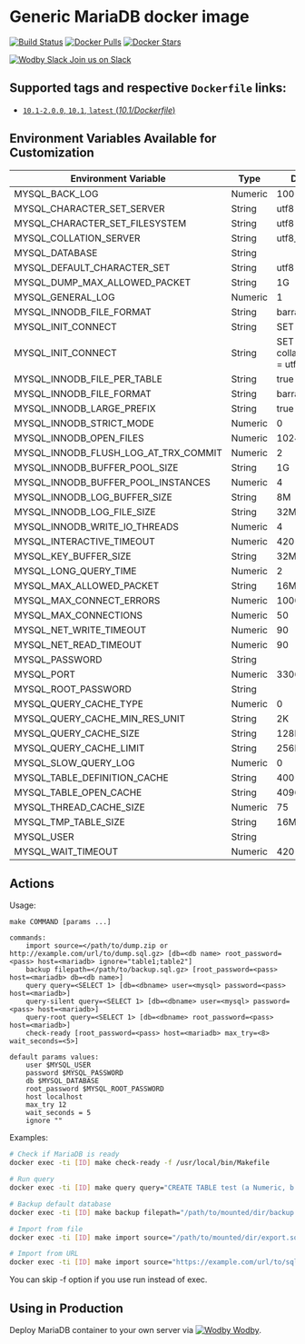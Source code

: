 # Generic MariaDB docker image

[![Build Status](https://travis-ci.org/wodby/mariadb.svg?branch=master)](https://travis-ci.org/wodby/mariadb)
[![Docker Pulls](https://img.shields.io/docker/pulls/wodby/mariadb.svg)](https://hub.docker.com/r/wodby/mariadb)
[![Docker Stars](https://img.shields.io/docker/stars/wodby/mariadb.svg)](https://hub.docker.com/r/wodby/mariadb)

[![Wodby Slack](https://www.google.com/s2/favicons?domain=www.slack.com) Join us on Slack](https://slack.wodby.com/)

## Supported tags and respective `Dockerfile` links:

- [`10.1-2.0.0`, `10.1`, `latest` (*10.1/Dockerfile*)](https://github.com/wodby/mariadb/tree/master/10.1/Dockerfile)

## Environment Variables Available for Customization

| Environment Variable | Type | Default Value | Description |
| -------------------- | -----| ------------- | ----------- |
| MYSQL_BACK_LOG                        | Numeric | 100                                        | |
| MYSQL_CHARACTER_SET_SERVER            | String  | utf8                                       | |
| MYSQL_CHARACTER_SET_FILESYSTEM        | String  | utf8                                       | |
| MYSQL_COLLATION_SERVER                | String  | utf8_unicode_ci                            | |
| MYSQL_DATABASE                        | String  |                                            | |
| MYSQL_DEFAULT_CHARACTER_SET           | String  | utf8                                       | | 
| MYSQL_DUMP_MAX_ALLOWED_PACKET         | String  | 1G                                         | |
| MYSQL_GENERAL_LOG                     | Numeric | 1                                          | |
| MYSQL_INNODB_FILE_FORMAT              | String  | barracuda                                  | |
| MYSQL_INIT_CONNECT                    | String  | SET NAMES utf8                             | |
| MYSQL_INIT_CONNECT                    | String  | SET collation_connection = utf8_general_ci | |
| MYSQL_INNODB_FILE_PER_TABLE           | String  | true                                       | |
| MYSQL_INNODB_FILE_FORMAT              | String  | barracuda                                  | |
| MYSQL_INNODB_LARGE_PREFIX             | String  | true                                       | |
| MYSQL_INNODB_STRICT_MODE              | Numeric | 0                                          | |
| MYSQL_INNODB_OPEN_FILES               | Numeric | 1024                                       | |
| MYSQL_INNODB_FLUSH_LOG_AT_TRX_COMMIT  | Numeric | 2                                          | |
| MYSQL_INNODB_BUFFER_POOL_SIZE         | String  | 1G                                         | |
| MYSQL_INNODB_BUFFER_POOL_INSTANCES    | Numeric | 4                                          | |
| MYSQL_INNODB_LOG_BUFFER_SIZE          | String  | 8M                                         | |
| MYSQL_INNODB_LOG_FILE_SIZE            | String  | 32M                                        | |
| MYSQL_INNODB_WRITE_IO_THREADS         | Numeric | 4                                          | |
| MYSQL_INTERACTIVE_TIMEOUT             | Numeric | 420                                        | |
| MYSQL_KEY_BUFFER_SIZE                 | String  | 32M                                        | |
| MYSQL_LONG_QUERY_TIME                 | Numeric | 2                                          | |
| MYSQL_MAX_ALLOWED_PACKET              | String  | 16M                                        | |
| MYSQL_MAX_CONNECT_ERRORS              | Numeric | 100000                                     | |
| MYSQL_MAX_CONNECTIONS                 | Numeric | 50                                         | |
| MYSQL_NET_WRITE_TIMEOUT               | Numeric | 90                                         | |
| MYSQL_NET_READ_TIMEOUT                | Numeric | 90                                         | |
| MYSQL_PASSWORD                        | String  |                                            | |
| MYSQL_PORT                            | Numeric | 3306                                       | |
| MYSQL_ROOT_PASSWORD                   | String  |                                            | REQUIRED |
| MYSQL_QUERY_CACHE_TYPE                | Numeric | 0                                          | |
| MYSQL_QUERY_CACHE_MIN_RES_UNIT        | String  | 2K                                         | |
| MYSQL_QUERY_CACHE_SIZE                | String  | 128M                                       | |
| MYSQL_QUERY_CACHE_LIMIT               | String  | 256K                                       | |
| MYSQL_SLOW_QUERY_LOG                  | Numeric | 0                                          | |
| MYSQL_TABLE_DEFINITION_CACHE          | String  | 400                                        | |
| MYSQL_TABLE_OPEN_CACHE                | String  | 4096                                       | |
| MYSQL_THREAD_CACHE_SIZE               | Numeric | 75                                         | |
| MYSQL_TMP_TABLE_SIZE                  | String  | 16M                                        | |
| MYSQL_USER                            | String  |                                            | |
| MYSQL_WAIT_TIMEOUT                    | Numeric | 420                                        | |

## Actions

Usage:
```
make COMMAND [params ...]
 
commands:
    import source=</path/to/dump.zip or http://example.com/url/to/dump.sql.gz> [db=<db name> root_password=<pass> host=<mariadb> ignore="table1;table2"] 
    backup filepath=</path/to/backup.sql.gz> [root_password=<pass> host=<mariadb> db=<db name>] 
    query query=<SELECT 1> [db=<dbname> user=<mysql> password=<pass> host=<mariadb>] 
    query-silent query=<SELECT 1> [db=<dbname> user=<mysql> password=<pass> host=<mariadb>] 
    query-root query=<SELECT 1> [db=<dbname> root_password=<pass> host=<mariadb>]
    check-ready [root_password=<pass> host=<mariadb> max_try=<8> wait_seconds=<5>]  
    
default params values:
    user $MYSQL_USER
    password $MYSQL_PASSWORD
    db $MYSQL_DATABASE
    root_password $MYSQL_ROOT_PASSWORD
    host localhost
    max_try 12
    wait_seconds = 5
    ignore ""
```

Examples:

```bash
# Check if MariaDB is ready
docker exec -ti [ID] make check-ready -f /usr/local/bin/Makefile

# Run query
docker exec -ti [ID] make query query="CREATE TABLE test (a Numeric, b Numeric, c VARCHAR(255))" -f /usr/local/bin/Makefile

# Backup default database
docker exec -ti [ID] make backup filepath="/path/to/mounted/dir/backup.sql.gz" -f /usr/local/bin/Makefile

# Import from file
docker exec -ti [ID] make import source="/path/to/mounted/dir/export.sql.gz"

# Import from URL
docker exec -ti [ID] make import source="https://example.com/url/to/sql/dump.zip"
```

You can skip -f option if you use run instead of exec. 

## Using in Production

Deploy MariaDB container to your own server via [![Wodby](https://www.google.com/s2/favicons?domain=wodby.com) Wodby](https://wodby.com).
